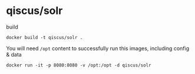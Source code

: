 qiscus/solr
===

build

```
docker build -t qiscus/solr .
```

You will need `/opt` content to successfully run this images, including config & data

```
docker run -it -p 8080:8080 -v /opt:/opt -d qiscus/solr
```
